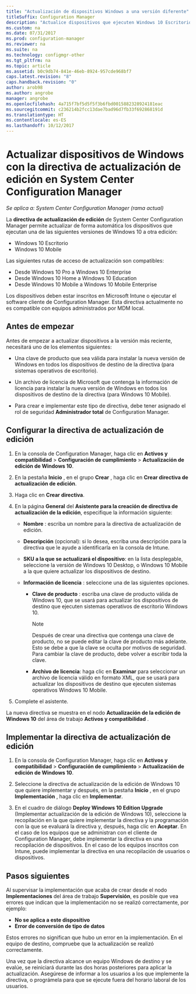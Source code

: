 ```yaml
---
title: "Actualización de dispositivos Windows a una versión diferente"
titleSuffix: Configuration Manager
description: "Actualice dispositivos que ejecuten Windows 10 Escritorio, Windows 10 Mobile o Windows 10 Holographic a otra edición más reciente de forma automática con Configuration Manager."
ms.custom: na
ms.date: 07/31/2017
ms.prod: configuration-manager
ms.reviewer: na
ms.suite: na
ms.technology: configmgr-other
ms.tgt_pltfrm: na
ms.topic: article
ms.assetid: b0c9db74-841e-46eb-8924-957cde968bf7
caps.latest.revision: "8"
caps.handback.revision: "0"
author: arob98
ms.author: angrobe
manager: angrobe
ms.openlocfilehash: 4a715f7bf5d5f5f3b6fbd0015882328924181eac
ms.sourcegitcommit: c236214b2fcc13dae7bad96d7fb33f692868191d
ms.translationtype: HT
ms.contentlocale: es-ES
ms.lasthandoff: 10/12/2017
---
```

# <a name="upgrade-windows-devices-with-the-edition-upgrade-policy-in-system-center-configuration-manager"></a>Actualizar dispositivos de Windows con la directiva de actualización de edición en System Center Configuration Manager

*Se aplica a: System Center Configuration Manager (rama actual)*


La **directiva de actualización de edición** de System Center Configuration Manager permite actualizar de forma automática los dispositivos que ejecutan una de las siguientes versiones de Windows 10 a otra edición:

- Windows 10 Escritorio
- Windows 10 Mobile
<!-- - Windows 10 Holographic -->

Las siguientes rutas de acceso de actualización son compatibles:

- Desde Windows 10 Pro a Windows 10 Enterprise
- Desde Windows 10 Home a Windows 10 Education
- Desde Windows 10 Mobile a Windows 10 Mobile Enterprise
<!-- - From Windows 10 Holographic Pro to Windows 10 Holographic Enterprise -->

Los dispositivos deben estar inscritos en Microsoft Intune o ejecutar el software cliente de Configuration Manager. Esta directiva actualmente no es compatible con equipos administrados por MDM local.

## <a name="before-you-start"></a>Antes de empezar  
 Antes de empezar a actualizar dispositivos a la versión más reciente, necesitará uno de los elementos siguientes:  

-   Una clave de producto que sea válida para instalar la nueva versión de Windows en todos los dispositivos de destino de la directiva (para sistemas operativos de escritorio).  

-   Un archivo de licencia de Microsoft que contenga la información de licencia para instalar la nueva versión de Windows en todos los dispositivos de destino de la directiva (para Windows 10 Mobile<!-- and Windows 10 Holographic-->).

- Para crear e implementar este tipo de directiva, debe tener asignado el rol de seguridad **Administrador total** de Configuration Manager.

## <a name="configure-the-edition-upgrade-policy"></a>Configurar la directiva de actualización de edición  

1.  En la consola de Configuration Manager, haga clic en **Activos y compatibilidad** > **Configuración de cumplimiento** > **Actualización de edición de Windows 10**.  

3.  En la pestaña **Inicio** , en el grupo **Crear** , haga clic en **Crear directiva de actualización de edición**.  

4.  Haga clic en **Crear directiva**.  

5.  En la página **General** del **Asistente para la creación de directiva de actualización de la edición**, especifique la información siguiente:  

    -   **Nombre** : escriba un nombre para la directiva de actualización de edición.  

    -   **Descripción** (opcional): si lo desea, escriba una descripción para la directiva que le ayude a identificarla en la consola de Intune.  

    -   **SKU a la que se actualizará el dispositivo**: en la lista desplegable, seleccione la versión de Windows 10 Desktop, <!-- Windows 10 Holographic,--> o Windows 10 Mobile a la que quiere actualizar los dispositivos de destino.  

    -   **Información de licencia** : seleccione una de las siguientes opciones.  

        -   **Clave de producto** : escriba una clave de producto válida de Windows 10, que se usará para actualizar los dispositivos de destino que ejecuten sistemas operativos de escritorio Windows 10.  

            > [!NOTE]  
            >  Después de crear una directiva que contenga una clave de producto, no se puede editar la clave de producto más adelante. Esto se debe a que la clave se oculta por motivos de seguridad. Para cambiar la clave de producto, debe volver a escribir toda la clave.  

        -   **Archivo de licencia**: haga clic en **Examinar** para seleccionar un archivo de licencia válido en formato XML, que se usará para actualizar los dispositivos de destino que ejecuten sistemas operativos <!--Windows 10 Holographic and -->Windows 10 Mobile.  

6.  Complete el asistente.  

La nueva directiva se muestra en el nodo **Actualización de la edición de Windows 10** del área de trabajo **Activos y compatibilidad** .  

## <a name="deploy-the-edition-upgrade-policy"></a>Implementar la directiva de actualización de edición  

1.  En la consola de Configuration Manager, haga clic en **Activos y compatibilidad** > **Configuración de cumplimiento** > **Actualización de edición de Windows 10**.  

3.  Seleccione la directiva de actualización de la edición de Windows 10 que quiere implementar y después, en la pestaña **Inicio** , en el grupo **Implementación** , haga clic en **Implementar**.  

4.  En el cuadro de diálogo **Deploy Windows 10 Edition Upgrade** (Implementar actualización de la edición de Windows 10), seleccione la recopilación en la que quiere implementar la directiva y la programación con la que se evaluará la directiva y, después, haga clic en **Aceptar**. En el caso de los equipos que se administran con el cliente de Configuration Manager, debe implementar la directiva en una recopilación de dispositivos. En el caso de los equipos inscritos con Intune, puede implementar la directiva en una recopilación de usuarios o dispositivos. 



## <a name="next-steps"></a>Pasos siguientes

Al supervisar la implementación que acaba de crear desde el nodo **Implementaciones** del área de trabajo **Supervisión**, es posible que vea errores que indican que la implementación no se realizó correctamente, por ejemplo:
- **No se aplica a este dispositivo**
- **Error de conversión de tipo de datos**

Estos errores no significan que hubo un error en la implementación. En el equipo de destino, compruebe que la actualización se realizó correctamente.

Una vez que la directiva alcance un equipo Windows de destino y se evalúe, se reiniciará durante las dos horas posteriores para aplicar la actualización. Asegúrese de informar a los usuarios a los que implemente la directiva, o prográmela para que se ejecute fuera del horario laboral de los usuarios.
